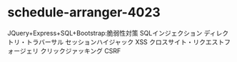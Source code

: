 # schedule-arranger-4023
JQuery+Express+SQL+Bootstrap:脆弱性対策
SQLインジェクション
ディレクトリ・トラバーサル
セッションハイジャック
XSS
クロスサイト・リクエストフォージェリ
クリックジァッキング
CSRF
